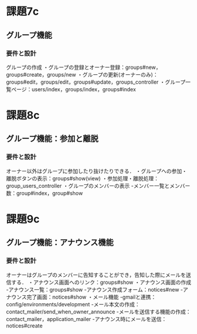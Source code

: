 # 課題7c
## グループ機能
### 要件と設計
グループの作成
・グループの登録とオーナー登録：groups#new，groups#create，groups/new
・グループの更新(オーナーのみ)：groups#edit，groups/edit，groups#update，groups_controller
・グループ一覧ページ：users/index，groups/index，groups#index

# 課題8c
## グループ機能：参加と離脱
### 要件と設計
オーナー以外はグループに参加したり抜けたりできる．
・グループへの参加・離脱ボタンの表示：groups#show(view)
・参加処理・離脱処理：group_users_controller
・グループのメンバーの表示
  -メンバー一覧とメンバー数：group#index，group#show

# 課題9c
## グループ機能：アナウンス機能
### 要件と設計
オーナーはグループのメンバーに告知することができ，告知した際にメールを送信する．
・アナウンス画面へのリンク：groups#show
・アナウンス画面の作成
  -アナウンス一覧：groups#show
  -アナウンス作成フォーム：notices#new
  -アナウンス完了画面：notices#show
・メール機能
  -gmailと連携：config/environments/development
  -メール本文の作成：contact_mailer/send_when_owner_announce
  -メールを送信する機能の作成：contact_mailer，application_mailer
  -アナウンス時にメールを送信：notices#create